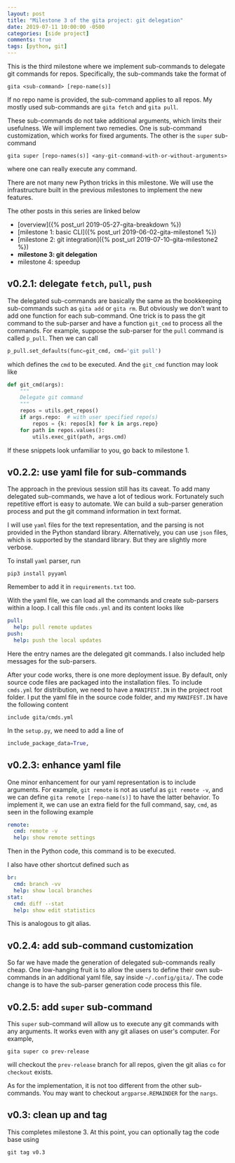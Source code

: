 ```yaml
---
layout: post
title: "Milestone 3 of the gita project: git delegation"
date: 2019-07-11 10:00:00 -0500
categories: [side project]
comments: true
tags: [python, git]
---
```


This is the third milestone where we implement sub-commands to delegate git
commands for repos.
Specifically, the sub-commands take the format of

```
gita <sub-command> [repo-name(s)]
```
If no repo name is provided, the sub-command applies to all repos. My mostly
used sub-commands are `gita fetch` and `gita pull`.

These sub-commands do not take additional arguments, which limits their usefulness.
We will implement two remedies.
One is sub-command customization, which works for fixed arguments.
The other is the `super` sub-command
```
gita super [repo-names(s)] <any-git-command-with-or-without-arguments>
```
where one can really execute any command.

There are not many new Python tricks in this milestone. We will use the
infrastructure built in the previous milestones to implement the new features.

The other posts in this series are linked below

- [overview]({% post_url 2019-05-27-gita-breakdown %})
- [milestone 1: basic CLI]({% post_url 2019-06-02-gita-milestone1 %})
- [milestone 2: git integration]({% post_url 2019-07-10-gita-milestone2 %})
- **milestone 3: git delegation**
- milestone 4: speedup

## v0.2.1: delegate `fetch`, `pull`, `push`

The delegated sub-commands are basically the same as the bookkeeping
sub-commands such as `gita add` or `gita rm`. But obviously we don't want to
add one function for each sub-command.
One trick is to pass the git command to the sub-parser and have a function
`git_cmd` to process all the commands. For example, suppose the sub-parser for
the `pull` command is called `p_pull`. Then we can call

```python
p_pull.set_defaults(func=git_cmd, cmd='git pull')
```
which defines the `cmd` to be executed. And the `git_cmd` function may look like

```python
def git_cmd(args):
    """
    Delegate git command
    """
    repos = utils.get_repos()
    if args.repo:  # with user specified repo(s)
        repos = {k: repos[k] for k in args.repo}
    for path in repos.values():
        utils.exec_git(path, args.cmd)
```

If these snippets look unfamiliar to you, go back to milestone 1.

## v0.2.2: use yaml file for sub-commands

The approach in the previous session still has its caveat.
To add many delegated sub-commands, we have a lot of tedious work.
Fortunately such repetitive effort is easy to automate.
We can build a sub-parser generation process and put the git command information
in text format.

I will use `yaml` files for the text representation, and the parsing is not
provided in the Python standard library.
Alternatively, you can use `json` files, which is supported by the standard
library. But they are slightly more verbose.

To install `yaml` parser, run
```
pip3 install pyyaml
```
Remember to add it in `requirements.txt` too.

With the yaml file, we can load all the commands and create sub-parsers within
a loop.
I call this file `cmds.yml` and its content looks like

```yaml
pull:
  help: pull remote updates
push:
  help: push the local updates
```
Here the entry names are the delegated git commands.
I also included help messages for the sub-parsers.

After your code works, there is one more deployment issue. By default, only
source code files are packaged into the installation files. To include
`cmds.yml` for distribution, we need to have a `MANIFEST.IN` in the project
root folder. I put the yaml file in the source code folder, and my `MANIFEST.IN`
have the following content

```
include gita/cmds.yml
```

In the `setup.py`, we need to add a line of

```python
include_package_data=True,
```

## v0.2.3: enhance yaml file

One minor enhancement for our yaml representation is to include arguments. For
example, `git remote` is not as useful as `git remote -v`, and we can define
`gita remote [repo-name(s)]` to have the latter behavior.
To implement it, we can use an extra field for the full command, say, `cmd`, as
seen in the following example
```yaml
remote:
  cmd: remote -v
  help: show remote settings
```

Then in the Python code, this command is to be executed.

I also have other shortcut defined such as
```yaml
br:
  cmd: branch -vv
  help: show local branches
stat:
  cmd: diff --stat
  help: show edit statistics
```

This is analogous to git alias.

## v0.2.4: add sub-command customization

So far we have made the generation of delegated sub-commands really cheap. One
low-hanging fruit is to allow the users to define their own sub-commands in an
additional yaml file, say inside `~/.config/gita/`.
The code change is to have the sub-parser generation code process this file.

## v0.2.5: add `super` sub-command

This `super` sub-command will allow us to execute any git commands with any
arguments. It works even with any git aliases on user's computer. For example,

```
gita super co prev-release
```
will checkout the `prev-release` branch for all repos, given the git alias `co`
for `checkout` exists.

As for the implementation, it is not too different from the other sub-commands.
You may want to checkout `argparse.REMAINDER` for the `nargs`.

## v0.3: clean up and tag

This completes milestone 3. At this point, you can optionally tag the
code base using

```
git tag v0.3
```

